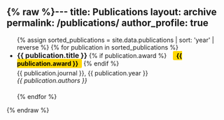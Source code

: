 {% raw %}---
title: Publications
layout: archive
permalink: /publications/
author_profile: true
---

<ul>
{% assign sorted_publications = site.data.publications | sort: 'year' | reverse %}
{% for publication in sorted_publications %}
<li style="font-size: 14px; margin-bottom: 20px;"> <!-- Added bottom margin -->
    <div>
        <strong style="font-size: 16px;">{{ publication.title }}</strong>
        {% if publication.award %} <!-- Award display -->
            <span style="
                background-color: #ffd700; 
                color: #000; 
                padding: 2px 8px; 
                border-radius: 3px; 
                margin-left: 10px; 
                font-weight: bold;
                font-size: 14px;
            ">{{ publication.award }}</span>
        {% endif %}
    </div>
    <div style="margin-top: 5px;"> <!-- Added top margin -->
        {{ publication.journal }}, {{ publication.year }}<br>
        <em style="font-size: 14px;">{{ publication.authors }}</em><br>
        <!-- <a href="{{ publication.url }}">Read more</a> -->
    </div>
</li>
{% endfor %}
</ul>{% endraw %}

